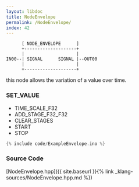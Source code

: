 ```yaml
---
layout: libdoc
title: NodeEnvelope
permalink: /NodeEnvelope/
index: 42
---
```


          [ NODE_ENVELOPE      ]       
          +--------------------+       
          |                    |       
    IN00--| SIGNAL      SIGNAL |--OUT00
          |                    |       
          +--------------------+       

this node allows the variation of a value over time.

### SET_VALUE

- TIME_SCALE_F32
- ADD_STAGE_F32_F32
- CLEAR_STAGES
- START
- STOP


```c
{% include code/ExampleEnvelope.ino %}
```

### Source Code

[NodeEnvelope.hpp]({{ site.baseurl }}{% link _klang-sources/NodeEnvelope.hpp.md %})

